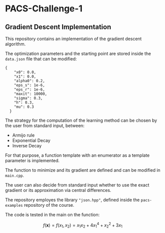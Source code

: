 # PACS-Challenge-1
## Gradient Descent Implementation
This repository contains an implementation of the gradient descent algorithm. 


The optimization parameters and the starting point are stored inside the ```data.json``` file that can be modified:

```
{
    "x0": 0.0,
    "x1": 0.0,
    "alpha0": 0.2,
    "eps_s": 1e-6,
    "eps_r": 1e-6,
    "maxit": 10000,
    "sigma": 0.3,
    "h": 0.3,
    "mu": 0.3
  }

```

The strategy for the computation of the learning method can be chosen by the user from standard input, between:
* Armijo rule
* Exponential Decay
* Inverse Decay


For that purpose, a function template with an enumerator as a template parameter is implemented.

The function to minimize and its gradient are defined and can be modified in ```main.cpp```. 

The user can also decide from standard input whether to use the exact gradient or its approximation via central differences. 

The repository employes the library ```"json.hpp"```, defined inside the ```pacs-examples``` repository of the course.

The code is tested in the main on the function:

$$ f(\textbf{x}) = f(x_1,x_2) = x_1x_2 +4x_1^4 +x_2^2 + 3x_1$$
